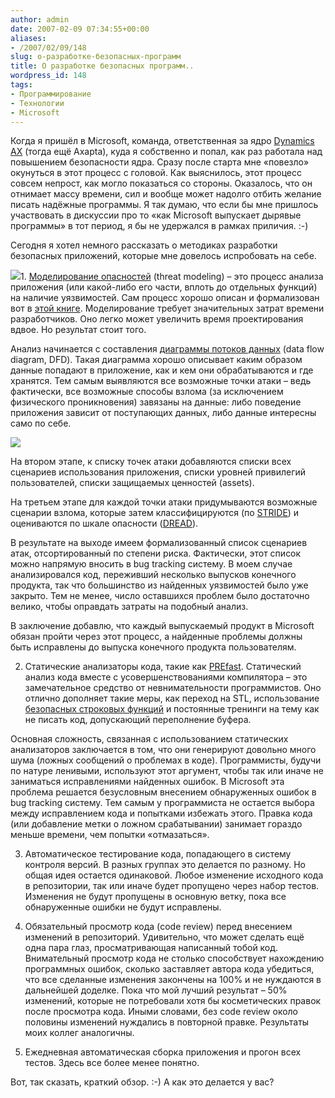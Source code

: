 ```yaml
---
author: admin
date: 2007-02-09 07:34:55+00:00
aliases:
- /2007/02/09/148
slug: о-разработке-безопасных-программ
title: О разработке безопасных программ..
wordpress_id: 148
tags:
- Программирование
- Технологии
- Microsoft
---
```


Когда я пришёл в Microsoft, команда, ответственная за ядро [Dynamics AX](http://www.microsoft.com/dynamics/ax/default.mspx) (тогда ещё Axapta), куда я собственно и попал, как раз работала над повышением безопасности ядра. Сразу после старта мне «повезло» окунуться в этот процесс с головой. Как выяснилось, этот процесс совсем непрост, как могло показаться со стороны. Оказалось, что он отнимает массу времени, сил и вообще может надолго отбить желание писать надёжные программы. Я так думаю, что если бы мне пришлось участвовать в дискуссии про то «как Microsoft выпускает дырявые программы» в тот период, я бы не удержался в рамках приличия. :-)

Сегодня я хотел немного рассказать о методиках разработки безопасных приложений, которые мне довелось испробовать на себе.

![](http://www.microsoft.com/MSPress/books/imgt/6892.gif)1. [Моделирование опасностей](http://msdn2.microsoft.com/en-us/security/aa570411.aspx) (threat modeling) – это процесс анализа приложения (или какой-либо его части, вплоть до отдельных функций) на наличие уязвимостей. Сам процесс хорошо описан и формализован вот в [этой книге](http://www.microsoft.com/mspress/books/6892.aspx). Моделирование требует значительных затрат времени разработчиков. Оно легко может увеличить время проектирования вдвое. Но результат стоит того.

Анализ начинается с составления [диаграммы потоков данных](http://en.wikipedia.org/wiki/Data_flow_diagram) (data flow diagram, DFD). Такая диаграмма хорошо описывает каким образом данные попадают в приложение, как и кем они обрабатываются и где хранятся. Тем самым выявляются все возможные точки атаки – ведь фактически, все возможные способы взлома (за исключением физического проникновения) завязаны на данные: либо поведение приложения зависит от поступающих данных, либо данные интересны само по себе.

![](http://upload.wikimedia.org/wikipedia/commons/c/c8/DataFlowDiagram_Example.png)

На втором этапе, к списку точек атаки добавляются списки всех сценариев использования приложения, списки уровней привилегий пользователей, списки защищаемых ценностей (assets).

На третьем этапе для каждой точки атаки придумываются возможные сценарии взлома, которые затем классифицируются (по [STRIDE](http://msdn2.microsoft.com/en-us/library/aa302419.aspx#c03618429_009)) и оцениваются по шкале опасности ([DREAD](http://msdn2.microsoft.com/en-us/library/aa302419.aspx#c03618429_011)).

В результате на выходе имеем формализованный список сценариев атак, отсортированный по степени риска. Фактически, этот список можно напрямую вносить в bug tracking систему. В моем случае анализировался код, переживший несколько выпусков конечного продукта, так что большинство из найденных уязвимостей было уже закрыто. Тем не менее, число оставшихся проблем было достаточно велико, чтобы оправдать затраты на подобный анализ.

В заключение добавлю, что каждый выпускаемый продукт в Microsoft обязан пройти через этот процесс, а найденные проблемы должны быть исправлены до выпуска конечного продукта пользователям.

2. Статические анализаторы кода, такие как [PREfast](http://www.microsoft.com/whdc/devtools/tools/PREfast.mspx). Статический анализ кода вместе с усовершенствованиями компилятора – это замечательное средство от невнимательности программистов. Оно отлично дополняет такие меры, как переход на STL, использование [безопасных строковых функций](http://msdn2.microsoft.com/en-us/library/ms861501.aspx) и постоянные тренинги на тему как не писать код, допускающий переполнение буфера.

Основная сложность, связанная с использованием статических анализаторов заключается в том, что они генерируют довольно много шума (ложных сообщений о проблемах в коде). Программисты, будучи по натуре ленивыми, используют этот аргумент, чтобы так или иначе не заниматься исправлениями найденных ошибок. В Microsoft эта проблема решается безусловным внесением обнаруженных ошибок в bug tracking систему. Тем самым у программиста не остается выбора между исправлением кода и попытками избежать этого. Правка кода (или добавление метки о ложном срабатывании) занимает гораздо меньше времени, чем попытки «отмазаться».

3. Автоматическое тестирование кода, попадающего в систему контроля версий. В разных группах это делается по разному. Но общая идея остается одинаковой. Любое изменение исходного кода в репозитории, так или иначе будет пропущено через набор тестов. Изменения не будут пропущены в основную ветку, пока все обнаруженные ошибки не будут исправлены.

4. Обязательный просмотр кода (code review) перед внесением изменений в репозиторий.  Удивительно, что может сделать ещё одна пара глаз, просматривающая написанный тобой код. Внимательный просмотр кода не столько способствует нахождению программных ошибок, сколько заставляет автора кода убедиться, что все сделанные изменения закончены на 100% и не нуждаются в дальнейшей доделке. Пока что мой лучший результат – 50% изменений, которые не потребовали хотя бы косметических правок после просмотра кода. Иными словами, без code review около половины изменений нуждались в повторной правке. Результаты моих коллег аналогичны.

5. Ежедневная автоматическая сборка приложения и прогон всех тестов. Здесь все более менее понятно.

Вот, так сказать, краткий обзор. :-) А как это делается у вас?
